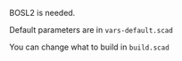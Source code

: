 
BOSL2 is needed.

Default parameters are in `vars-default.scad`

You can change what to build in `build.scad`
